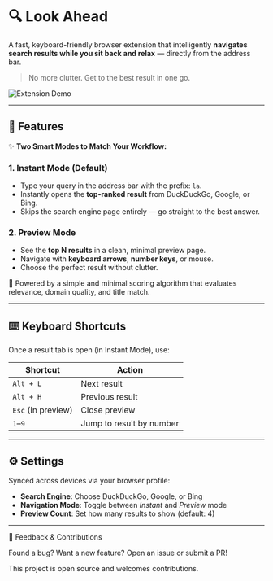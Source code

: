 # 🔍 Look Ahead

A fast, keyboard-friendly browser extension that intelligently **navigates search results while you sit back and relax** — directly from the address bar.

> No more clutter. Get to the best result in one go.

![Extension Demo](demo.gif)

---

## 🚀 Features

✨ **Two Smart Modes to Match Your Workflow:**

### 1. **Instant Mode (Default)**
- Type your query in the address bar with the prefix: `la`.
- Instantly opens the **top-ranked result** from DuckDuckGo, Google, or Bing.
- Skips the search engine page entirely — go straight to the best answer.

### 2. **Preview Mode**
- See the **top N results** in a clean, minimal preview page.
- Navigate with **keyboard arrows**, **number keys**, or mouse.
- Choose the perfect result without clutter.

🎯 Powered by a simple and minimal scoring algorithm that evaluates relevance, domain quality, and title match.

---

## ⌨️ Keyboard Shortcuts

Once a result tab is open (in Instant Mode), use:

| Shortcut        | Action                        |
|----------------|-------------------------------|
| `Alt + L`     | Next result                   |
| `Alt + H`     | Previous result               |
| `Esc` (in preview) | Close preview               |
| `1`–`9`        | Jump to result by number      |

---

## ⚙️ Settings

Synced across devices via your browser profile:

- **Search Engine**: Choose DuckDuckGo, Google, or Bing
- **Navigation Mode**: Toggle between *Instant* and *Preview* mode
- **Preview Count**: Set how many results to show (default: 4)

---

🤝 Feedback & Contributions 

Found a bug? Want a new feature?
Open an issue or submit a PR! 

This project is open source and welcomes contributions. 